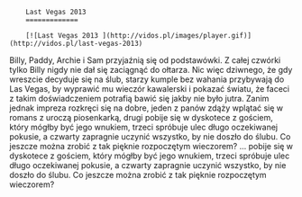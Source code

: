
        Last Vegas 2013 
        =============
        
        [![Last Vegas 2013 ](http://vidos.pl/images/player.gif)](http://vidos.pl/last-vegas-2013)
        
        
 Billy, Paddy, Archie i Sam przyjaźnią się od podstawówki. Z całej czwórki tylko Billy nigdy nie dał się zaciągnąć do ołtarza. Nic więc dziwnego, że gdy wreszcie decyduje się na ślub, starzy kumple bez wahania przybywają do Las Vegas, by wyprawić mu wieczór kawalerski i pokazać światu, że faceci z takim doświadczeniem potrafią bawić się jakby nie było jutra. Zanim jednak impreza rozkręci się na dobre, jeden z panów zdąży wplątać się w romans z uroczą piosenkarką, drugi pobije się w dyskotece z gościem, który mógłby być jego wnukiem, trzeci spróbuje ulec długo oczekiwanej pokusie, a czwarty zapragnie uczynić wszystko, by nie doszło do ślubu. Co jeszcze można zrobić z tak pięknie rozpoczętym wieczorem?   ... pobije się w dyskotece z gościem, który mógłby być jego wnukiem, trzeci spróbuje ulec długo oczekiwanej pokusie, a czwarty zapragnie uczynić wszystko, by nie doszło do ślubu. Co jeszcze można zrobić z tak pięknie rozpoczętym wieczorem?
    